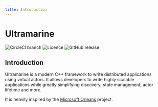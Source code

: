 ```yaml
---
title: Introduction
---
```


# Ultramarine

![CircleCI branch](https://img.shields.io/circleci/project/github/HippoBaro/ultramarine/master.svg?color=%23120a8f&style=for-the-badge)
![Licence](https://img.shields.io/github/license/HippoBaro/ultramarine.svg?color=%23120a8f&style=for-the-badge)
![GitHub release](https://img.shields.io/github/release/HippoBaro/ultramarine.svg?color=%23120a8f&style=for-the-badge)

## Introduction

Ultramarine is a modern C++ framework to write distributed applications using virtual actors. It allows developers to write highly scalable applications while greatly simplifying discovery, state management, actor lifetime and more.

It is heavily inspired by the [Microsoft Orleans](https://dotnet.github.io/orleans/Documentation/index.html) project.